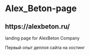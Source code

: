 # Alex_Beton-page
<h2>https://alexbeton.ru/</h2>
landing page for AlexBeton Company


Первый опыт деплоя сайта на хостинг
